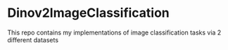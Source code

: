 # Dinov2ImageClassification
This repo contains my implementations of image classification tasks via 2 different datasets
